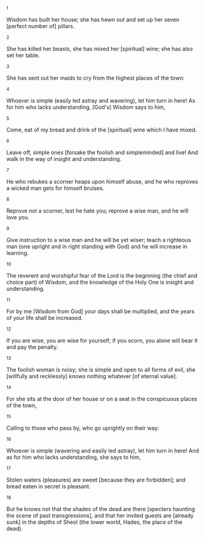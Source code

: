 <sup>1</sup> 

Wisdom has built her house; she has hewn out and set up her seven [perfect number of] pillars. 

<sup>2</sup> 

She has killed her beasts, she has mixed her [spiritual] wine; she has also set her table. 

<sup>3</sup> 

She has sent out her maids to cry from the highest places of the town: 

<sup>4</sup> 

Whoever is simple (easily led astray and wavering), let him turn in here! As for him who lacks understanding, [God's] Wisdom says to him, 

<sup>5</sup> 

Come, eat of my bread and drink of the [spiritual] wine which I have mixed. 

<sup>6</sup> 

Leave off, simple ones [forsake the foolish and simpleminded] and live! And walk in the way of insight and understanding. 

<sup>7</sup> 

He who rebukes a scorner heaps upon himself abuse, and he who reproves a wicked man gets for himself bruises. 

<sup>8</sup> 

Reprove not a scorner, lest he hate you; reprove a wise man, and he will love you. 

<sup>9</sup> 

Give instruction to a wise man and he will be yet wiser; teach a righteous man (one upright and in right standing with God) and he will increase in learning. 

<sup>10</sup> 

The reverent and worshipful fear of the Lord is the beginning (the chief and choice part) of Wisdom, and the knowledge of the Holy One is insight and understanding. 

<sup>11</sup> 

For by me [Wisdom from God] your days shall be multiplied, and the years of your life shall be increased. 

<sup>12</sup> 

If you are wise, you are wise for yourself; if you scorn, you alone will bear it and pay the penalty. 

<sup>13</sup> 

The foolish woman is noisy; she is simple and open to all forms of evil, she [willfully and recklessly] knows nothing whatever [of eternal value]. 

<sup>14</sup> 

For she sits at the door of her house or on a seat in the conspicuous places of the town, 

<sup>15</sup> 

Calling to those who pass by, who go uprightly on their way: 

<sup>16</sup> 

Whoever is simple (wavering and easily led astray), let him turn in here! And as for him who lacks understanding, she says to him, 

<sup>17</sup> 

Stolen waters (pleasures) are sweet [because they are forbidden]; and bread eaten in secret is pleasant. 

<sup>18</sup> 

But he knows not that the shades of the dead are there [specters haunting the scene of past transgressions], and that her invited guests are [already sunk] in the depths of Sheol (the lower world, Hades, the place of the dead).